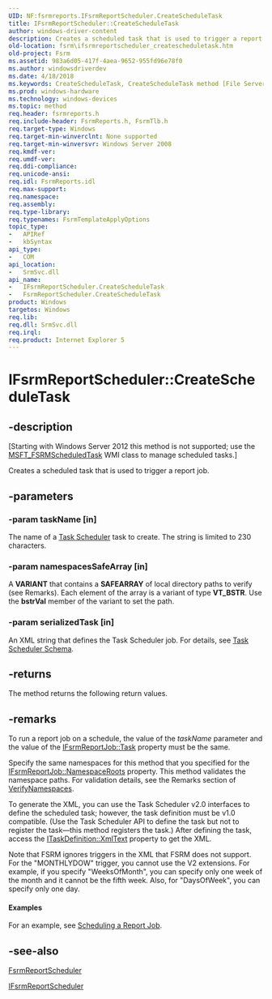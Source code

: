 ```yaml
---
UID: NF:fsrmreports.IFsrmReportScheduler.CreateScheduleTask
title: IFsrmReportScheduler::CreateScheduleTask
author: windows-driver-content
description: Creates a scheduled task that is used to trigger a report job.
old-location: fsrm\ifsrmreportscheduler_createscheduletask.htm
old-project: Fsrm
ms.assetid: 983a6d05-417f-4aea-9652-955fd96e78f0
ms.author: windowsdriverdev
ms.date: 4/18/2018
ms.keywords: CreateScheduleTask, CreateScheduleTask method [File Server Resource Manager], CreateScheduleTask method [File Server Resource Manager],FsrmReportScheduler class, CreateScheduleTask method [File Server Resource Manager],IFsrmReportScheduler interface, FsrmReportScheduler class [File Server Resource Manager],CreateScheduleTask method, IFsrmReportScheduler interface [File Server Resource Manager],CreateScheduleTask method, IFsrmReportScheduler.CreateScheduleTask, IFsrmReportScheduler::CreateScheduleTask, fs.ifsrmreportscheduler_createscheduletask, fsrm.ifsrmreportscheduler_createscheduletask, fsrmreports/IFsrmReportScheduler::CreateScheduleTask
ms.prod: windows-hardware
ms.technology: windows-devices
ms.topic: method
req.header: fsrmreports.h
req.include-header: FsrmReports.h, FsrmTlb.h
req.target-type: Windows
req.target-min-winverclnt: None supported
req.target-min-winversvr: Windows Server 2008
req.kmdf-ver: 
req.umdf-ver: 
req.ddi-compliance: 
req.unicode-ansi: 
req.idl: FsrmReports.idl
req.max-support: 
req.namespace: 
req.assembly: 
req.type-library: 
req.typenames: FsrmTemplateApplyOptions
topic_type:
-	APIRef
-	kbSyntax
api_type:
-	COM
api_location:
-	SrmSvc.dll
api_name:
-	IFsrmReportScheduler.CreateScheduleTask
-	FsrmReportScheduler.CreateScheduleTask
product: Windows
targetos: Windows
req.lib: 
req.dll: SrmSvc.dll
req.irql: 
req.product: Internet Explorer 5
---
```


# IFsrmReportScheduler::CreateScheduleTask


## -description


<p class="CCE_Message">[Starting with Windows Server 2012 this method is not supported; use the 
    <a href="https://msdn.microsoft.com/8ed0ec1c-3af2-4c49-92cf-0911473fb33a">MSFT_FSRMScheduledTask</a> WMI class to manage 
    scheduled tasks.]

Creates a scheduled task that is used to trigger a report job.


## -parameters




### -param taskName [in]

The name of a <a href="https://msdn.microsoft.com/15970a51-c139-48b8-b82b-605728d0f386">Task Scheduler</a> 
      task to create. The string is limited to 230 characters.


### -param namespacesSafeArray [in]

A <b>VARIANT</b> that contains a <b>SAFEARRAY</b> of local 
      directory paths to verify (see Remarks). Each element of the array is a variant of type 
      <b>VT_BSTR</b>. Use the <b>bstrVal</b> member of the variant to set the 
      path.


### -param serializedTask [in]

An XML string that defines the Task Scheduler job. For details, see 
      <a href="https://msdn.microsoft.com/9b1b8e34-c635-413a-a230-79a58017cf21">Task Scheduler Schema</a>.


## -returns



The method returns the following return values.




## -remarks



To run a report job on a schedule, the value of the <i>taskName</i> parameter and the value 
    of the <a href="https://msdn.microsoft.com/2c9ceaca-f696-4506-bc25-efd601522560">IFsrmReportJob::Task</a> property must be the 
    same.

Specify the same namespaces for this method that you specified for the 
    <a href="https://msdn.microsoft.com/09c767ce-6a81-4c06-93cb-dd1a79d17d97">IFsrmReportJob::NamespaceRoots</a> property. 
    This method validates the namespace paths. For validation details, see the Remarks section of 
    <a href="https://msdn.microsoft.com/bb5139c8-e01f-48cf-a8a9-d3a3e5b86238">VerifyNamespaces</a>.

To generate the XML, you can use the Task Scheduler v2.0 interfaces to define the scheduled task; however, the 
    task definition must be v1.0 compatible. (Use the Task Scheduler API to define the task but not to register the 
    task—this method registers the task.) After defining the task, access the 
    <a href="https://msdn.microsoft.com/1bdafec0-634f-4977-8f41-60dcacc23dec">ITaskDefinition::XmlText</a> property to get 
    the XML.

Note that FSRM ignores triggers in the XML that FSRM does not support.  For the "MONTHLYDOW" 
    trigger, you cannot use the V2 extensions. For example,  if you specify "WeeksOfMonth", you can 
    specify only one week of the month and it cannot be the fifth week. Also, for "DaysOfWeek", you 
    can specify only one day.


#### Examples

For an example, see 
     <a href="https://msdn.microsoft.com/7994bf40-cc9d-4519-a0d4-d48d7ec10fda">Scheduling a Report Job</a>.

<div class="code"></div>



## -see-also




<a href="https://msdn.microsoft.com/306f1d7f-6ad4-457a-97be-193aefeccfeb">FsrmReportScheduler</a>



<a href="https://msdn.microsoft.com/f3e71a39-d880-4035-a719-42ace5eeb9e0">IFsrmReportScheduler</a>
 

 

